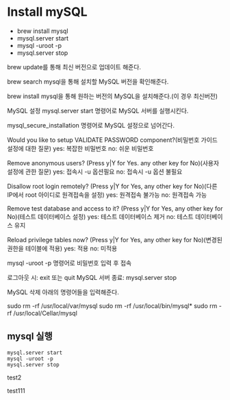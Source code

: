 # Install mySQL
- brew install mysql
- mysql.server start
- mysql -uroot -p
- mysql.server stop 


brew update를 통해 최신 버전으로 업데이트 해준다.

brew search mysql을 통해 설치할 MySQL 버전을 확인해준다.

brew install mysql을 통해 원하는 버전의 MySQL을 설치해준다.(이 경우 최신버전)

MySQL 설정
mysql.server start 명령어로 MySQL 서버를 실행시킨다.

mysql_secure_installation 명령어로 MySQL 설정으로 넘어간다.

Would you like to setup VALIDATE PASSWORD component?(비밀번호 가이드 설정에 대한 질문)
yes: 복잡한 비밀번호
no: 쉬운 비밀번호

Remove anonymous users? (Press y|Y for Yes. any other key for No)(사용자 설정에 관한 질문)
yes: 접속시 -u 옵션필요
no: 접속시 -u 옵션 불필요

Disallow root login remotely? (Press y|Y for Yes, any other key for No)(다른 IP에서 root 아이디로 원격접속을 설정)
yes: 원격접속 불가능
no: 원격접속 가능

Remove test database and access to it? (Press y|Y for Yes, any other key for No)(테스트 데이터베이스 설정)
yes: 테스트 데이터베이스 제거
no: 테스트 데이터베이스 유지

Reload privilege tables now? (Press y|Y for Yes, any other key for No)(변경된 권한을 테이블에 적용)
yes: 적용
no: 미적용

mysql -uroot -p 명령어로 비밀번호 입력 후 접속


로그아웃 시: exit 또는 quit
MySQL 서버 종료: mysql.server stop

MySQL 삭제
아래의 명령어들을 입력해준다.

sudo rm -rf /usr/local/var/mysql
sudo rm -rf /usr/local/bin/mysql*
sudo rm -rf /usr/local/Cellar/mysql

## mysql 실행

```
mysql.server start
mysql -uroot -p
mysql.server stop
```


test2


test111

